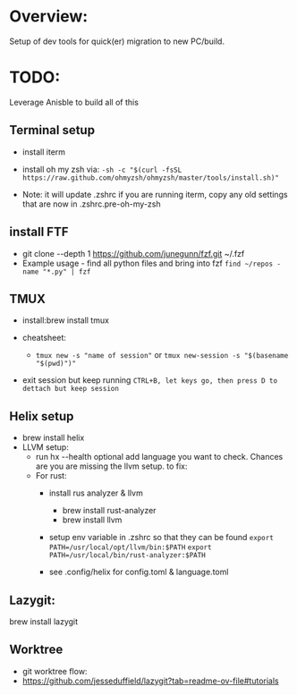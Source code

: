 # Overview:	

Setup of dev tools for quick(er) migration to new PC/build.  

# TODO: 
Leverage Anisble to build all of this


## Terminal setup
* install iterm
* install oh my zsh via:
`-sh -c "$(curl -fsSL https://raw.github.com/ohmyzsh/ohmyzsh/master/tools/install.sh)"`

* Note: it will update .zshrc if you are running iterm, copy any old settings that are
now in .zshrc.pre-oh-my-zsh  

## install FTF
* git clone --depth 1 https://github.com/junegunn/fzf.git ~/.fzf
* Example usage - find all python files and bring into fzf
  `find ~/repos -name "*.py" | fzf`

## TMUX
* install:brew install tmux
* cheatsheet:
  * `tmux new -s "name of session"` or `tmux new-session -s "$(basename "$(pwd)")"`

* exit session but keep running `CTRL+B, let keys go, then press D to dettach but keep session`

## Helix setup
* brew install helix
* LLVM setup:
  * run hx --health optional add language you want to check.  Chances are you are missing
the llvm setup.  to fix:
  * For rust:
    *  install rus analyzer  &  llvm
        * brew install rust-analyzer
        * brew install llvm

    * setup env variable in .zshrc so that they can be found
    `export PATH=/usr/local/opt/llvm/bin:$PATH`
    `export PATH=/usr/local/bin/rust-analyzer:$PATH`

    * see .config/helix for config.toml & language.toml

## Lazygit:
  brew install lazygit

## Worktree
  * git worktree flow:
  * https://github.com/jesseduffield/lazygit?tab=readme-ov-file#tutorials
